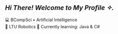 ***Hi There! Welcome to My Profile ✧.***
--

💻 BCompSci • Artificial Intelligence <br>
👾 LTU Robotics 
📖 Currently learning: Java & C#


